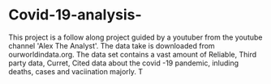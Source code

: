 # Covid-19-analysis-
This project is a follow along project guided by a youtuber from the youtube channel 'Alex The Analyst'.
The data take is downloaded from ourworldindata.org. 
The data set contains a vast amount of Reliable, Third party data, Curret, Cited data about the covid -19 pandemic, inluding deaths, cases and vaciination majorly.
T
